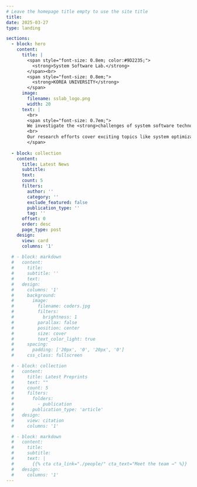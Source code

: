 ```yaml
---
# Leave the homepage title empty to use the site title
title:
date: 2025-03-27
type: landing

sections:
  - block: hero
    content:
      title: |
        <span style="font-size: 0.8em; color:#9D2235;">
          <strong>System Software Lab.</strong>
        </span><br>
        <span style="font-size: 0.8em;">
          <strong>KOREA UNIVERSITY</strong>
        </span>
      image:
        filename: sslab_logo.png
        width: 20
      text: |
        <br>
        <span style="font-size: 0.7em;">
        We investigate the <strong>challenges of system software technologies</strong> with the goal of <strong>better performance and efficiency</strong> of computing infrastructures on all scales, from individual computers to massive cloud to planetary scale clusters. 
        <br>
        Our research efforts cover exciting topics like system optimization techniques, resource efficiency, high-performance computing, and virtualization.
        </span>
  
  - block: collection
    content:
      title: Latest News
      subtitle:
      text:
      count: 5
      filters:
        author: ''
        category: ''
        exclude_featured: false
        publication_type: ''
        tag: ''
      offset: 0
      order: desc
      page_type: post
    design:
      view: card
      columns: '1'
  
  # - block: markdown
  #   content:
  #     title:
  #     subtitle: ''
  #     text:
  #   design:
  #     columns: '1'
  #     background:
  #       image: 
  #         filename: coders.jpg
  #         filters:
  #           brightness: 1
  #         parallax: false
  #         position: center
  #         size: cover
  #         text_color_light: true
  #     spacing:
  #       padding: ['20px', '0', '20px', '0']
  #     css_class: fullscreen

  # - block: collection
  #   content:
  #     title: Latest Preprints
  #     text: ""
  #     count: 5
  #     filters:
  #       folders:
  #         - publication
  #       publication_type: 'article'
  #   design:
  #     view: citation
  #     columns: '1'

  # - block: markdown
  #   content:
  #     title:
  #     subtitle:
  #     text: |
  #       {{% cta cta_link="./people/" cta_text="Meet the team →" %}}
  #   design:
  #     columns: '1'
---
```

